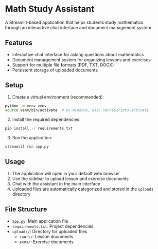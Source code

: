 # Math Study Assistant

A Streamlit-based application that helps students study mathematics through an interactive chat interface and document management system.

## Features

- Interactive chat interface for asking questions about mathematics
- Document management system for organizing lessons and exercises
- Support for multiple file formats (PDF, TXT, DOCX)
- Persistent storage of uploaded documents

## Setup

1. Create a virtual environment (recommended):
```bash
python -m venv venv
source venv/bin/activate  # On Windows, use: venv\Scripts\activate
```

2. Install the required dependencies:
```bash
pip install -r requirements.txt
```

3. Run the application:
```bash
streamlit run app.py
```

## Usage

1. The application will open in your default web browser
2. Use the sidebar to upload lesson and exercise documents
3. Chat with the assistant in the main interface
4. Uploaded files are automatically categorized and stored in the `uploads` directory

## File Structure

- `app.py`: Main application file
- `requirements.txt`: Project dependencies
- `uploads/`: Directory for uploaded files
  - `cours/`: Lesson documents
  - `exos/`: Exercise documents